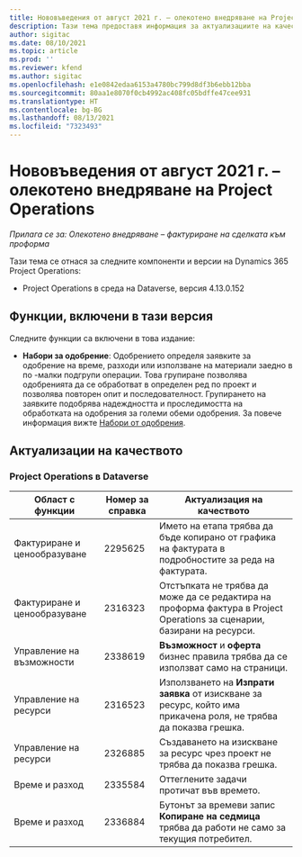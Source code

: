 ```yaml
---
title: Нововъведения от август 2021 г. – олекотено внедряване на Project Operations
description: Тази тема предоставя информация за актуализациите на качеството, налични в изданието на олекотено внедряване на Project Operations от август 2021.
author: sigitac
ms.date: 08/10/2021
ms.topic: article
ms.prod: ''
ms.reviewer: kfend
ms.author: sigitac
ms.openlocfilehash: e1e0842edaa6153a4780bc799d8df3b6ebb12bba
ms.sourcegitcommit: 80aa1e8070f0cb4992ac408fc05bdffe47cee931
ms.translationtype: HT
ms.contentlocale: bg-BG
ms.lasthandoff: 08/13/2021
ms.locfileid: "7323493"
---
```

# <a name="whats-new-august-2021---project-operations-lite-deployment"></a>Нововъведения от август 2021 г. – олекотено внедряване на Project Operations

_Прилага се за: Олекотено внедряване – фактуриране на сделката към проформа_

Тази тема се отнася за следните компоненти и версии на Dynamics 365 Project Operations:

  - Project Operations в среда на Dataverse, версия 4.13.0.152

## <a name="features-included-in-this-release"></a>Функции, включени в тази версия

Следните функции са включени в това издание:

- **Набори за одобрение**: Одобрението определя заявките за одобрение на време, разходи или използване на материали заедно в по -малки подгрупи операции. Това групиране позволява одобренията да се обработват в определен ред по проект и позволява повторен опит и последователност. Групирането на заявките подобрява надеждността и проследимостта на обработката на одобрения за големи обеми одобрения. За повече информация вижте [Набори от одобрения](../../approvals/approval-sets.md).

## <a name="quality-updates"></a>Актуализации на качеството

### <a name="project-operations-on-dataverse"></a>Project Operations в Dataverse

| **Област с функции** | **Номер за справка** | **Актуализация на качеството** |
| --- | --- | --- |
| Фактуриране и ценообразуване | 2295625 | Името на етапа трябва да бъде копирано от графика на фактурата в подробностите за реда на фактурата. |
| Фактуриране и ценообразуване | 2316323 | Отстъпката не трябва да може да се редактира на проформа фактура в Project Operations за сценарии, базирани на ресурси. |
|   Управление на възможности | 2338619 | **Възможност** и **оферта** бизнес правила трябва да се използват само на страници. |
| Управление на ресурси | 2316523 | Използването на **Изпрати заявка** от изискване за ресурс, който има прикачена роля, не трябва да показва грешка. |
| Управление на ресурси | 2326885 | Създаването на изискване за ресурс чрез проект не трябва да показва грешка. |
| Време и разход | 2335584 | Оттеглените задачи протичат във времето. |
| Време и разход | 2336884 | Бутонът за времеви запис **Копиране на седмица** трябва да работи не само за текущия потребител. |
